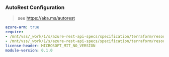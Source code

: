 ### AutoRest Configuration

> see https://aka.ms/autorest

``` yaml
azure-arm: true
require:
- /mnt/vss/_work/1/s/azure-rest-api-specs/specification/terraform/resource-manager/readme.md
- /mnt/vss/_work/1/s/azure-rest-api-specs/specification/terraform/resource-manager/readme.go.md
license-header: MICROSOFT_MIT_NO_VERSION
module-version: 0.1.0

```